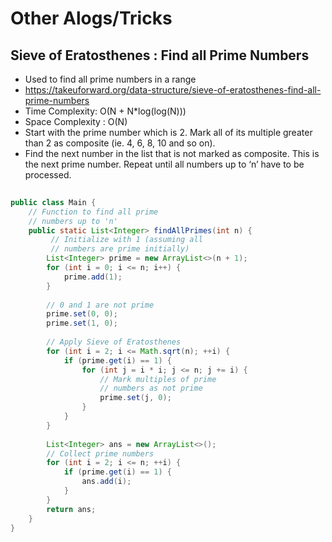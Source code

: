 # Other Alogs/Tricks

## Sieve of Eratosthenes : Find all Prime Numbers
  - Used to find all prime numbers in a range
  - https://takeuforward.org/data-structure/sieve-of-eratosthenes-find-all-prime-numbers
  - Time Complexity: O(N + N*log(log(N)))
  - Space Complexity : O(N)
  - Start with the prime number which is 2. Mark all of its multiple greater than 2 as composite (ie. 4, 6, 8, 10 and so on).
  - Find the next number in the list that is not marked as composite. This is the next prime number. Repeat until all numbers up to ‘n’ have to be processed.

```java
                                
public class Main {
    // Function to find all prime
    // numbers up to 'n'
    public static List<Integer> findAllPrimes(int n) {
         // Initialize with 1 (assuming all
         // numbers are prime initially)
        List<Integer> prime = new ArrayList<>(n + 1);
        for (int i = 0; i <= n; i++) {
            prime.add(1);
        }
        
        // 0 and 1 are not prime
        prime.set(0, 0);
        prime.set(1, 0);
        
        // Apply Sieve of Eratosthenes
        for (int i = 2; i <= Math.sqrt(n); ++i) {
            if (prime.get(i) == 1) {
                for (int j = i * i; j <= n; j += i) {
                    // Mark multiples of prime
                    // numbers as not prime
                    prime.set(j, 0);
                }
            }
        }
        
        List<Integer> ans = new ArrayList<>();
        // Collect prime numbers
        for (int i = 2; i <= n; ++i) {
            if (prime.get(i) == 1) {
                ans.add(i);
            }
        }
        return ans;
    }
}
                                
```
